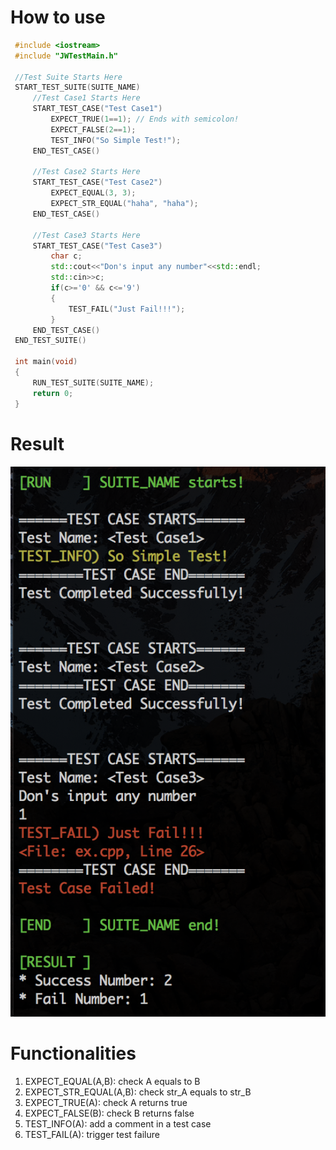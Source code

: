 # How to use
```C++
 #include <iostream>
 #include "JWTestMain.h"
 
 //Test Suite Starts Here
 START_TEST_SUITE(SUITE_NAME)
     //Test Case1 Starts Here
     START_TEST_CASE("Test Case1")
         EXPECT_TRUE(1==1); // Ends with semicolon!
         EXPECT_FALSE(2==1);
         TEST_INFO("So Simple Test!");
     END_TEST_CASE()
     
     //Test Case2 Starts Here
     START_TEST_CASE("Test Case2")
         EXPECT_EQUAL(3, 3); 
         EXPECT_STR_EQUAL("haha", "haha");
     END_TEST_CASE()
 
     //Test Case3 Starts Here
     START_TEST_CASE("Test Case3")
         char c;
         std::cout<<"Don's input any number"<<std::endl;
         std::cin>>c;
         if(c>='0' && c<='9')
         {   
             TEST_FAIL("Just Fail!!!");
         }   
     END_TEST_CASE()
 END_TEST_SUITE()
 
 int main(void)
 {
     RUN_TEST_SUITE(SUITE_NAME);
     return 0;
 }
```

# Result
![alt text](https://github.com/Curt-Park/JWTest/blob/master/ex_result.png "Example Result")

# Functionalities
1. EXPECT_EQUAL(A,B): check A equals to B
2. EXPECT_STR_EQUAL(A,B): check str_A equals to str_B
3. EXPECT_TRUE(A): check A returns true
5. EXPECT_FALSE(B): check B returns false
6. TEST_INFO(A): add a comment in a test case
7. TEST_FAIL(A): trigger test failure


